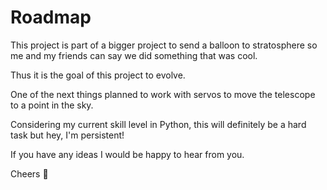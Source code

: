 # Roadmap

This project is part of a bigger project to send a balloon to stratosphere so me and my friends can say we did something that was cool.

Thus it is the goal of this project to evolve.

One of the next things planned to work with servos to move the telescope to a point in the sky.

Considering my current skill level in Python, this will definitely be a hard task but hey, I'm persistent!

If you have any ideas I would be happy to hear from you.

Cheers :beers:
